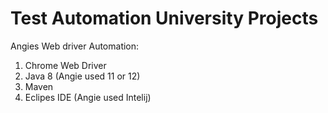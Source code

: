 # Test Automation University Projects

Angies Web driver Automation:

1. Chrome Web Driver
2. Java 8 (Angie used 11 or 12)
3. Maven
4. Eclipes IDE (Angie used Intelij)